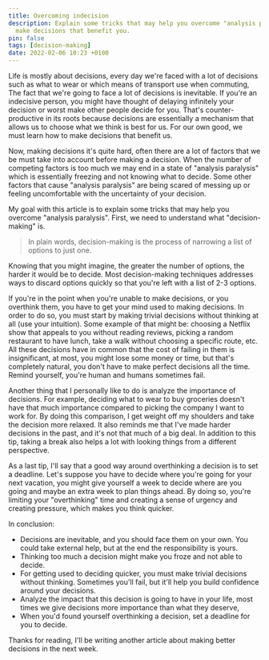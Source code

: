```yaml
---
title: Overcoming indecision
description: Explain some tricks that may help you overcome "analysis paralysis" and
  make decisions that benefit you.
pin: false
tags: [decision-making]
date: 2022-02-06 10:23 +0100
---
```

Life is mostly about decisions, every day we're faced with a lot of decisions such as what to wear or which means of transport use when commuting, The fact that we're going to face a lot of decisions is inevitable. If you're an indecisive person, you might have thought of delaying infinitely your decision or worst make other people decide for you. That's counter-productive in its roots because decisions are essentially a mechanism that allows us to choose what we think is best for us. For our own good, we must learn how to make decisions that benefit us.

Now, making decisions it's quite hard, often there are a lot of factors that we be must take into account before making a decision. When the number of competing factors is too much we may end in a state of "analysis paralysis" which is essentially freezing and not knowing what to decide. Some other factors that cause "analysis paralysis" are being scared of messing up or feeling uncomfortable with the uncertainty of your decision.

My goal with this article is to explain some tricks that may help you overcome "analysis paralysis". First, we need to understand what "decision-making" is.

> In plain words, decision-making is the process of narrowing a list of options to just one.

Knowing that you might imagine, the greater the number of options, the harder it would be to decide. Most decision-making techniques addresses ways to discard options quickly so that you're left with a list of 2-3 options.

If you're in the point when you're unable to make decisions, or you overthink them, you have to get your mind used to making decisions. In order to do so, you must start by making trivial decisions without thinking at all (use your intuition). Some example of that might be: choosing a Netflix show that appeals to you without reading reviews, picking a random restaurant to have lunch, take a walk without choosing a specific route, etc. All these decisions have in common that the cost of failing in them is insignificant, at most, you might lose some money or time, but that's completely natural, you don't have to make perfect decisions all the time. Remind yourself, you're human and humans sometimes fail.

Another thing that I personally like to do is analyze the importance of decisions. For example, deciding what to wear to buy groceries doesn't have that much importance compared to picking the company I want to work for. By doing this comparison, I get weight off my shoulders and take the decision more relaxed. It also reminds me that I've made harder decisions in the past, and it's not that much of a big deal.  In addition to this tip, taking a break also helps a lot with looking things from a different perspective.

As a last tip, I'll say that a good way around overthinking a decision is to set a deadline. Let's suppose you have to decide where you're going for your next vacation, you might give yourself a week to decide where are you going and maybe an extra week to plan things ahead. By doing so, you're limiting your "overthinking" time and creating a sense of urgency and creating pressure, which makes you think quicker.

In conclusion:

* Decisions are inevitable, and you should face them on your own. You could take external help, but at the end the responsibility is yours.
* Thinking too much a decision might make you froze and not able to decide.
* For getting used to deciding quicker, you must make trivial decisions without thinking. Sometimes you'll fail, but it'll help you build confidence around your decisions.
* Analyze the impact that this decision is going to have in your life, most times we give decisions more importance than what they deserve,
* When you'd found yourself overthinking a decision, set a deadline for you to decide.

Thanks for reading, I'll be writing another article about making better decisions in the next week.